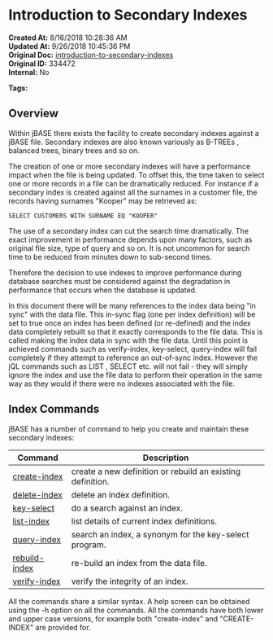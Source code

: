 # Introduction to Secondary Indexes

**Created At:** 8/16/2018 10:28:36 AM  
**Updated At:** 9/26/2018 10:45:36 PM  
**Original Doc:** [introduction-to-secondary-indexes](https://docs.jbase.com/48152-indexes/introduction-to-secondary-indexes)  
**Original ID:** 334472  
**Internal:** No  

**Tags:**
<badge text='file indexing' vertical='middle' />

## Overview 

Within jBASE there exists the facility to create secondary indexes against a jBASE file. Secondary indexes are also known variously as B-TREEs , balanced trees, binary trees and so on.

The creation of one or more secondary indexes will have a performance impact when the file is being updated. To offset this, the time taken to select one or more records in a file can be dramatically reduced. For instance if a secondary index is created against all the surnames in a customer file, the records having surnames "Kooper" may be retrieved as:

```
SELECT CUSTOMERS WITH SURNAME EQ "KOOPER"
```



The use of a secondary index can cut the search time dramatically. The exact improvement in performance depends upon many factors, such as original file size, type of query and so on. It is not uncommon for search time to be reduced from minutes down to sub-second times.

Therefore the decision to use indexes to improve performance during database searches must be considered against the degradation in performance that occurs when the database is updated.

In this document there will be many references to the index data being "in sync" with the data file. This in-sync flag (one per index definition) will be set to true once an index has been defined (or re-defined) and the index data completely rebuilt so that it exactly corresponds to the file data. This is called making the index data in sync with the file data. Until this point is achieved commands such as verify-index, key-select, query-index will fail completely if they attempt to reference an out-of-sync index. However the jQL commands such as LIST , SELECT etc. will not fail - they will simply ignore the index and use the file data to perform their operation in the same way as they would if there were no indexes associated with the file.



## Index Commands 

jBASE has a number of command to help you create and maintain these secondary indexes:

| Command <br> | Description <br>|
| --- | --- |
| [create-index](./../create-index)<br> | create a new definition or rebuild an existing definition.<br> |
| [delete-index](./../delete-index)<br> | delete an index definition.<br> |
| [key-select](./../query-index)<br> | do a search against an index.<br> |
| [list-index](./../list-index)<br> | list details of current index definitions.<br> |
| [query-index](./../query-index)<br> | search an index, a synonym for the key-select program.<br> |
| [rebuild-index](./../rebuild-index)<br> | re-build an index from the data file.<br> |
| [verify-index](./../verify-index)<br> | verify the integrity of an index.<br> |


All the commands share a similar syntax. A help screen can be obtained using the -h option on all the commands. All the commands have both lower and upper case versions, for example both "create-index" and "CREATE-INDEX" are provided for.
